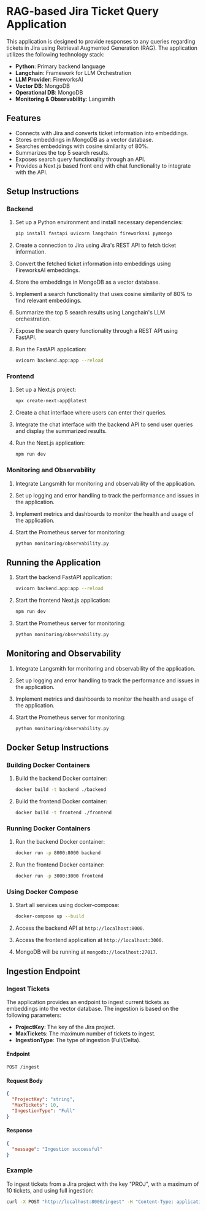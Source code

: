 # RAG-based Jira Ticket Query Application

This application is designed to provide responses to any queries regarding tickets in Jira using Retrieval Augmented Generation (RAG). The application utilizes the following technology stack:

- **Python**: Primary backend language
- **Langchain**: Framework for LLM Orchestration
- **LLM Provider**: FireworksAI
- **Vector DB**: MongoDB
- **Operational DB**: MongoDB
- **Monitoring & Observability**: Langsmith

## Features

- Connects with Jira and converts ticket information into embeddings.
- Stores embeddings in MongoDB as a vector database.
- Searches embeddings with cosine similarity of 80%.
- Summarizes the top 5 search results.
- Exposes search query functionality through an API.
- Provides a Next.js based front end with chat functionality to integrate with the API.

## Setup Instructions

### Backend

1. Set up a Python environment and install necessary dependencies:
    ```sh
    pip install fastapi uvicorn langchain fireworksai pymongo
    ```

2. Create a connection to Jira using Jira's REST API to fetch ticket information.

3. Convert the fetched ticket information into embeddings using FireworksAI embeddings.

4. Store the embeddings in MongoDB as a vector database.

5. Implement a search functionality that uses cosine similarity of 80% to find relevant embeddings.

6. Summarize the top 5 search results using Langchain's LLM orchestration.

7. Expose the search query functionality through a REST API using FastAPI.

8. Run the FastAPI application:
    ```sh
    uvicorn backend.app:app --reload
    ```

### Frontend

1. Set up a Next.js project:
    ```sh
    npx create-next-app@latest
    ```

2. Create a chat interface where users can enter their queries.

3. Integrate the chat interface with the backend API to send user queries and display the summarized results.

4. Run the Next.js application:
    ```sh
    npm run dev
    ```

### Monitoring and Observability

1. Integrate Langsmith for monitoring and observability of the application.

2. Set up logging and error handling to track the performance and issues in the application.

3. Implement metrics and dashboards to monitor the health and usage of the application.

4. Start the Prometheus server for monitoring:
    ```sh
    python monitoring/observability.py
    ```

## Running the Application

1. Start the backend FastAPI application:
    ```sh
    uvicorn backend.app:app --reload
    ```

2. Start the frontend Next.js application:
    ```sh
    npm run dev
    ```

3. Start the Prometheus server for monitoring:
    ```sh
    python monitoring/observability.py
    ```

## Monitoring and Observability

1. Integrate Langsmith for monitoring and observability of the application.

2. Set up logging and error handling to track the performance and issues in the application.

3. Implement metrics and dashboards to monitor the health and usage of the application.

4. Start the Prometheus server for monitoring:
    ```sh
    python monitoring/observability.py
    ```

## Docker Setup Instructions

### Building Docker Containers

1. Build the backend Docker container:
    ```sh
    docker build -t backend ./backend
    ```

2. Build the frontend Docker container:
    ```sh
    docker build -t frontend ./frontend
    ```

### Running Docker Containers

1. Run the backend Docker container:
    ```sh
    docker run -p 8000:8000 backend
    ```

2. Run the frontend Docker container:
    ```sh
    docker run -p 3000:3000 frontend
    ```

### Using Docker Compose

1. Start all services using docker-compose:
    ```sh
    docker-compose up --build
    ```

2. Access the backend API at `http://localhost:8000`.

3. Access the frontend application at `http://localhost:3000`.

4. MongoDB will be running at `mongodb://localhost:27017`.

## Ingestion Endpoint

### Ingest Tickets

The application provides an endpoint to ingest current tickets as embeddings into the vector database. The ingestion is based on the following parameters:

- **ProjectKey**: The key of the Jira project.
- **MaxTickets**: The maximum number of tickets to ingest.
- **IngestionType**: The type of ingestion (Full/Delta).

#### Endpoint

`POST /ingest`

#### Request Body

```json
{
  "ProjectKey": "string",
  "MaxTickets": 10,
  "IngestionType": "Full"
}
```

#### Response

```json
{
  "message": "Ingestion successful"
}
```

### Example

To ingest tickets from a Jira project with the key "PROJ", with a maximum of 10 tickets, and using full ingestion:

```sh
curl -X POST "http://localhost:8000/ingest" -H "Content-Type: application/json" -d '{"ProjectKey": "PROJ", "MaxTickets": 10, "IngestionType": "Full"}'
```
